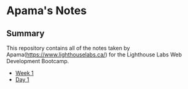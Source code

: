 # Apama's Notes
## Summary 
This repository contains all of the notes taken by Apama(https://www.lighthouselabs.ca/) for the Lighthouse Labs Web Development Bootcamp.
* [Week 1](/Week-1)
 * [Day 1](/Week-1/Day-1)
